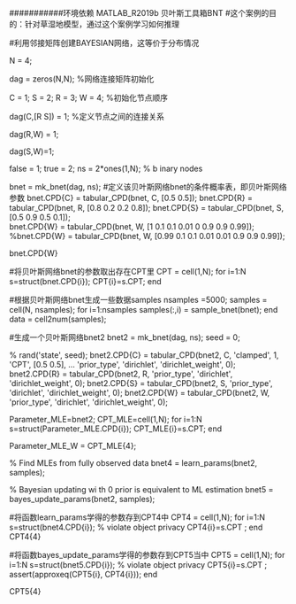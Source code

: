 ###########环境依赖
MATLAB_R2019b
贝叶斯工具箱BNT
#这个案例的目的：针对草湿地模型，通过这个案例学习如何推理

#利用邻接矩阵创建BAYESIAN网络，这等价于分布情况

N = 4;

dag = zeros(N,N);  %网络连接矩阵初始化

C = 1; S = 2; R = 3; W = 4;  %初始化节点顺序

dag(C,[R S]) = 1;  %定义节点之间的连接关系

dag(R,W) = 1;

dag(S,W)=1;

 
false = 1; true = 2;
ns = 2*ones(1,N); % b       inary nodes

bnet = mk_bnet(dag, ns);
#定义该贝叶斯网络bnet的条件概率表，即贝叶斯网络参数
bnet.CPD{C} = tabular_CPD(bnet, C, [0.5 0.5]);
bnet.CPD{R} = tabular_CPD(bnet, R, [0.8 0.2 0.2 0.8]);
bnet.CPD{S} = tabular_CPD(bnet, S, [0.5 0.9 0.5 0.1]);  
bnet.CPD{W} = tabular_CPD(bnet, W, [1 0.1 0.1 0.01 0 0.9 0.9 0.99]);
%bnet.CPD{W} = tabular_CPD(bnet, W, [0.99 0.1 0.1 0.01 0.01 0.9 0.9 0.99]);

bnet.CPD{W}

#将贝叶斯网络bnet的参数取出存在CPT里
CPT = cell(1,N);
for i=1:N
  s=struct(bnet.CPD{i}); 
  CPT{i}=s.CPT;
end

#根据贝叶斯网络bnet生成一些数据samples
nsamples =5000;
samples = cell(N, nsamples);
for i=1:nsamples
  samples(:,i) = sample_bnet(bnet);
end
data = cell2num(samples);

#生成一个贝叶斯网络bnet2
bnet2 = mk_bnet(dag, ns);
seed = 0;

% rand('state', seed);
bnet2.CPD{C} = tabular_CPD(bnet2, C, 'clamped', 1, 'CPT', [0.5 0.5], ...
			   'prior_type', 'dirichlet', 'dirichlet_weight', 0);
bnet2.CPD{R} = tabular_CPD(bnet2, R, 'prior_type', 'dirichlet', 'dirichlet_weight', 0);
bnet2.CPD{S} = tabular_CPD(bnet2, S, 'prior_type', 'dirichlet', 'dirichlet_weight', 0);
bnet2.CPD{W} = tabular_CPD(bnet2, W, 'prior_type', 'dirichlet', 'dirichlet_weight', 0);

Parameter_MLE=bnet2;
CPT_MLE=cell(1,N);
for i=1:N
    s=struct(Parameter_MLE.CPD{i});
    CPT_MLE{i}=s.CPT;
end

Parameter_MLE_W = CPT_MLE{4};


% Find MLEs from fully observed data
bnet4 = learn_params(bnet2, samples);

% Bayesian updating wi                                                                                                                                                                                                                                                                                                                                                                                                                                                                                                                                                                                                                                                                                                                                                                                                                                                                                                                                                                                                                                                                                                                                                                                                                                                                                                                                                                                                                                                                                                                                                                                                                                                                                                                                                                                                                                                                                                                                                                                                                                                                                                                                                                                                                                                                                                                                                                                                                                                                                                                                                                                                                                                                                                                                                                                                                                                                                                                                                                                                                                                                                                                                                                                                                                                                                                                                                                                                                                                                                                                                                                                                                                                                                                                                                                                                                                                                                                                                                                                                                                                                                                                                                                                                                                                                                                                                                                                                                                                                                                                                                                                                                                                                                                                                                                                                                                                                                                                                                                                                                                                                                                                                                                                                                                                                                                                                                                                                                                                                                                                                                                                                                                                                                                                                                  th 0 prior is equivalent to ML estimation
bnet5 = bayes_update_params(bnet2, samples);

#将函数learn_params学得的参数存到CPT4中
CPT4 = cell(1,N);
for i=1:N
  s=struct(bnet4.CPD{i});  % violate object privacy
  CPT4{i}=s.CPT ;
end
CPT4{4}

#将函数bayes_update_params学得的参数存到CPT5当中
CPT5 = cell(1,N);
for i=1:N
  s=struct(bnet5.CPD{i});  % violate object privacy
  CPT5{i}=s.CPT ;
  assert(approxeq(CPT5{i}, CPT4{i}));
end

CPT5{4}
